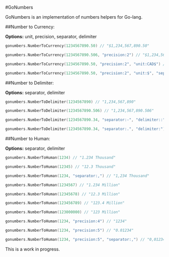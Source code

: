 #GoNumbers

GoNumbers is an implementation of numbers helpers for Go-lang.

##Number to Currency:

**Options:** unit, precision, separator, delimiter

```go
gonumbers.NumberToCurrency(1234567890.50) // "$1,234,567,890.50"

gonumbers.NumberToCurrency(1234567890.506, "precision:2") // "$1,234,567,890.51"

gonumbers.NumberToCurrency(1234567890.50, "precision:2", "unit:CAD$") // "CAD$1.234.567.890,50"

gonumbers.NumberToCurrency(1234567890.50, "precision:2", "unit:$", "separator.", "delimiter:") // "$1234567890.50"
```

##Number to Delimiter:

**Options:** separator, delimiter

```go
gonumbers.NumberToDelimiter(1234567890) // "1,234,567,890"

gonumbers.NumberToDelimiter(1234567890.506) // "1,234,567,890.506"

gonumbers.NumberToDelimiter(1234567890.34, "separator:-", "delimiter::") // "1:234:567:890-34"

gonumbers.NumberToDelimiter(1234567890.34, "separator:.", "delimiter:") // "1234567890.34"
```

##Number to Human:

**Options:** separator, delimiter

```go
gonumbers.NumberToHuman(1234) // "1.234 Thousand"

gonumbers.NumberToHuman(12345) // "12.3 Thousand"

gonumbers.NumberToHuman(1234, "separator:,") // "1,234 Thousand"

gonumbers.NumberToHuman(1234567) // "1.234 Million"

gonumbers.NumberToHuman(12345678) // "12.3 Million"

gonumbers.NumberToHuman(123456789) // "123.4 Million"

gonumbers.NumberToHuman(123000000) // "123 Million"

gonumbers.NumberToHuman(1234, "precision:4") // "1234"

gonumbers.NumberToHuman(1234, "precision:5") // "0.01234"

gonumbers.NumberToHuman(1234, "precision:5", "separator:,") // "0,01234"
```

This is a work in progress.
